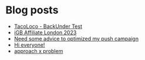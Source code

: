 # Blog posts
<!-- BLOG-POST-LIST:START -->
- [TacoLoco - BackUnder Test](https://afflift.com/f/threads/tacoloco-backunder-test.10080/)
- [iGB Affiliate London 2023](https://afflift.com/f/threads/igb-affiliate-london-2023.10075/)
- [Need some advice to optimized my push campaign](https://afflift.com/f/threads/need-some-advice-to-optimized-my-push-campaign.9643/)
- [Hi everyone!](https://afflift.com/f/threads/hi-everyone.10071/)
- [approach x problem](https://afflift.com/f/threads/approach-x-problem.10081/)
<!-- BLOG-POST-LIST:END -->
